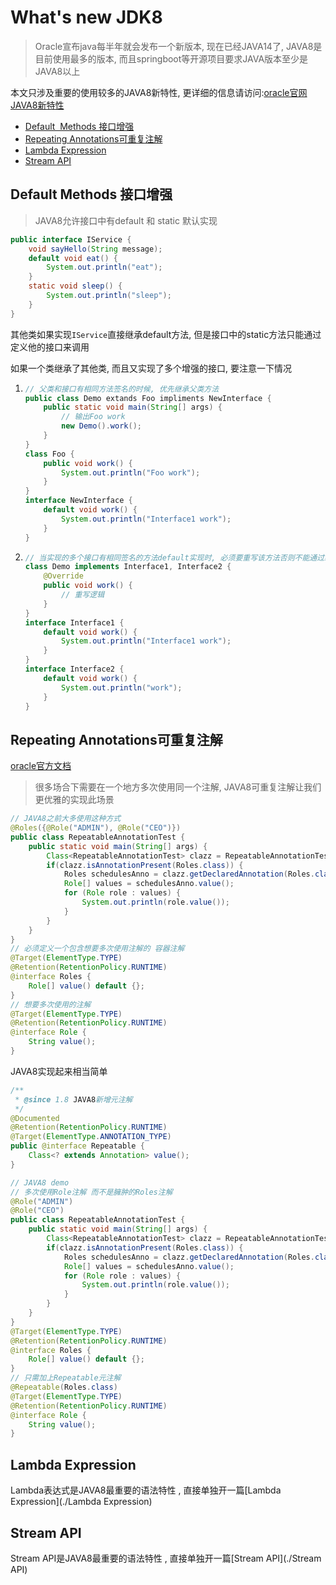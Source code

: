 # What's new JDK8

> Oracle宣布java每半年就会发布一个新版本, 现在已经JAVA14了, JAVA8是目前使用最多的版本, 而且springboot等开源项目要求JAVA版本至少是JAVA8以上

本文只涉及重要的使用较多的JAVA8新特性, 更详细的信息请访问:[oracle官网JAVA8新特性](https://www.oracle.com/java/technologies/javase/8-whats-new.html)

- <a href="#Default Methods">Default  Methods 接口增强</a>
- <a href="#Repeating Annotations">Repeating Annotations可重复注解</a>
- <a href="#Lambda Expression">Lambda Expression</a>
- <a href="#Stream API">Stream API</a>



## <a name="Default Methods">Default  Methods 接口增强</a>

> JAVA8允许接口中有default 和 static 默认实现

```java
public interface IService {
	void sayHello(String message);
    default void eat() {
        System.out.println("eat");
    }
    static void sleep() {
        System.out.println("sleep");
    }
}    
```

其他类如果实现`IService`直接继承default方法, 但是接口中的static方法只能通过定义他的接口来调用

如果一个类继承了其他类, 而且又实现了多个增强的接口, 要注意一下情况

1. ```java
   // 父类和接口有相同方法签名的时候, 优先继承父类方法
   public class Demo extands Foo impliments NewInterface {
       public static void main(String[] args) {
           // 输出Foo work
           new Demo().work();
       }
   }
   class Foo {
       public void work() {
           System.out.println("Foo work");
       }
   }
   interface NewInterface {
       default void work() {
           System.out.println("Interface1 work");
       }
   }
   ```

2. ```java
   // 当实现的多个接口有相同签名的方法default实现时, 必须要重写该方法否则不能通过编译
   class Demo implements Interface1, Interface2 {
       @Override
       public void work() {
           // 重写逻辑
       }
   }
   interface Interface1 {
       default void work() {
           System.out.println("Interface1 work");
       }
   }
   interface Interface2 {
       default void work() {
           System.out.println("work");
       }
   }
   ```
   
   

## <a name="Repeating Annotations">Repeating Annotations可重复注解</a>

[oracle官方文档]( https://docs.oracle.com/javase/tutorial/java/annotations/repeating.html )

> 很多场合下需要在一个地方多次使用同一个注解, JAVA8可重复注解让我们更优雅的实现此场景

```java
// JAVA8之前大多使用这种方式
@Roles({@Role("ADMIN"), @Role("CEO")})
public class RepeatableAnnotationTest {
    public static void main(String[] args) {
        Class<RepeatableAnnotationTest> clazz = RepeatableAnnotationTest.class;
        if(clazz.isAnnotationPresent(Roles.class)) {
            Roles schedulesAnno = clazz.getDeclaredAnnotation(Roles.class);
            Role[] values = schedulesAnno.value();
            for (Role role : values) {
                System.out.println(role.value());
            }
        }
    }
}
// 必须定义一个包含想要多次使用注解的 容器注解
@Target(ElementType.TYPE)
@Retention(RetentionPolicy.RUNTIME)
@interface Roles {
    Role[] value() default {};
}
// 想要多次使用的注解
@Target(ElementType.TYPE)
@Retention(RetentionPolicy.RUNTIME)
@interface Role {
    String value();
}
```

JAVA8实现起来相当简单

```java
/**
 * @since 1.8 JAVA8新增元注解
 */
@Documented
@Retention(RetentionPolicy.RUNTIME)
@Target(ElementType.ANNOTATION_TYPE)
public @interface Repeatable {
    Class<? extends Annotation> value();
}
```

```java
// JAVA8 demo
// 多次使用Role注解 而不是臃肿的Roles注解
@Role("ADMIN")
@Role("CEO")
public class RepeatableAnnotationTest {
    public static void main(String[] args) {
        Class<RepeatableAnnotationTest> clazz = RepeatableAnnotationTest.class;
        if(clazz.isAnnotationPresent(Roles.class)) {
            Roles schedulesAnno = clazz.getDeclaredAnnotation(Roles.class);
            Role[] values = schedulesAnno.value();
            for (Role role : values) {
                System.out.println(role.value());
            }
        }
    }
}
@Target(ElementType.TYPE)
@Retention(RetentionPolicy.RUNTIME)
@interface Roles {
    Role[] value() default {};
}
// 只需加上Repeatable元注解
@Repeatable(Roles.class)
@Target(ElementType.TYPE)
@Retention(RetentionPolicy.RUNTIME)
@interface Role {
    String value();
}
```



## <a name="Lambda Expression">Lambda Expression</a>

Lambda表达式是JAVA8最重要的语法特性 , 直接单独开一篇[Lambda Expression](./Lambda Expression)

## <a name="Stream API">Stream API</a>

Stream API是JAVA8最重要的语法特性 , 直接单独开一篇[Stream API](./Stream API)